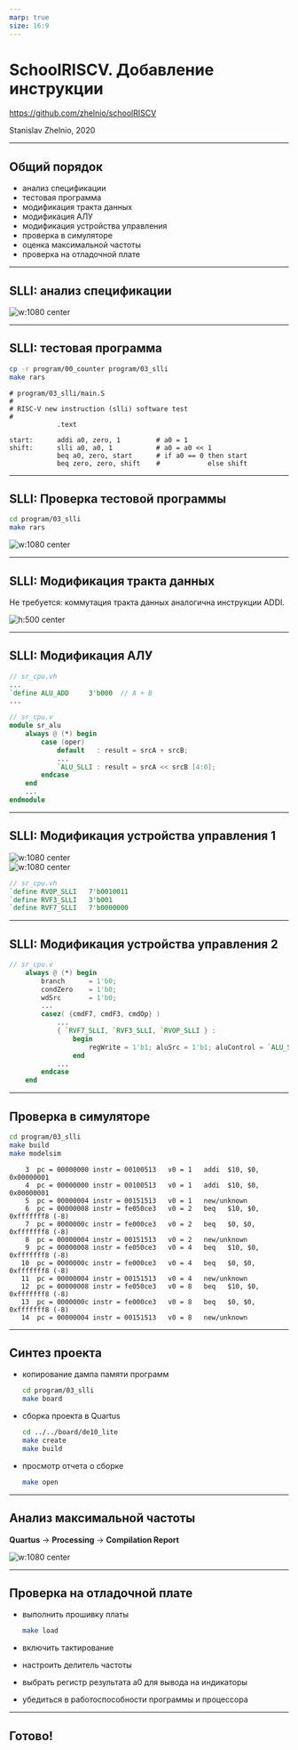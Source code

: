 ```yaml
---
marp: true
size: 16:9
---
```


<style>
img[alt~="center"] {
  display: block;
  margin: 0 auto;
}
</style>

# SchoolRISCV. Добавление инструкции

https://github.com/zhelnio/schoolRISCV

Stanislav Zhelnio, 2020

---

## Общий порядок

- анализ спецификации
- тестовая программа
- модификация тракта данных
- модификация АЛУ
- модификация устройства управления
- проверка в симуляторе
- оценка максимальной частоты
- проверка на отладочной плате

---

## SLLI: анализ спецификации

![w:1080 center](img/riscv_slli_0.png)

---

## SLLI: тестовая программа

```bash
cp -r program/00_counter program/03_slli
make rars
```

```Assembly
# program/03_slli/main.S
#
# RISC-V new instruction (slli) software test
#
            .text

start:      addi a0, zero, 1         # a0 = 1
shift:      slli a0, a0, 1           # a0 = a0 << 1
            beq a0, zero, start      # if a0 == 0 then start
            beq zero, zero, shift    #            else shift
```

---

## SLLI: Проверка тестовой программы

```bash
cd program/03_slli
make rars
```

![w:1080 center](img/test_slli.png)

---

## SLLI: Mодификация тракта данных

Не требуется: коммутация тракта данных аналогична инструкции ADDI.

![h:500 center](png/cu_05.png)

---

## SLLI: Mодификация АЛУ

```Verilog
// sr_cpu.vh
...
`define ALU_ADD     3'b000  // A + B
...
```

```Verilog
// sr_cpu.v
module sr_alu
    always @ (*) begin
        case (oper)
            default   : result = srcA + srcB;
            ...
            `ALU_SLLI : result = srcA << srcB [4:0];
        endcase
    end
    ...
endmodule
```

---

## SLLI: Mодификация  устройства управления 1

![w:1080 center](img/riscv_head.png)
![w:1080 center](img/riscv_slli_1.png)

```Verilog
// sr_cpu.vh
`define RVOP_SLLI   7'b0010011
`define RVF3_SLLI   3'b001
`define RVF7_SLLI   7'b0000000
```

---

## SLLI: Mодификация  устройства управления 2

```Verilog
// sr_cpu.v
    always @ (*) begin
        branch      = 1'b0;
        condZero    = 1'b0;
        wdSrc       = 1'b0;
        ...
        casez( {cmdF7, cmdF3, cmdOp} )
            ...
            { `RVF7_SLLI, `RVF3_SLLI, `RVOP_SLLI } :
                begin 
                    regWrite = 1'b1; aluSrc = 1'b1; aluControl = `ALU_SLLI; 
                end
            ...
        endcase
    end
```

---

## Проверка в симуляторе

```bash
cd program/03_slli
make build
make modelsim
```

```text
    3  pc = 00000000 instr = 00100513   v0 = 1   addi  $10, $0, 0x00000001
    4  pc = 00000000 instr = 00100513   v0 = 1   addi  $10, $0, 0x00000001
    5  pc = 00000004 instr = 00151513   v0 = 1   new/unknown
    6  pc = 00000008 instr = fe050ce3   v0 = 2   beq   $10, $0, 0xfffffff8 (-8)
    7  pc = 0000000c instr = fe000ce3   v0 = 2   beq   $0, $0, 0xfffffff8 (-8)
    8  pc = 00000004 instr = 00151513   v0 = 2   new/unknown
    9  pc = 00000008 instr = fe050ce3   v0 = 4   beq   $10, $0, 0xfffffff8 (-8)
   10  pc = 0000000c instr = fe000ce3   v0 = 4   beq   $0, $0, 0xfffffff8 (-8)
   11  pc = 00000004 instr = 00151513   v0 = 4   new/unknown
   12  pc = 00000008 instr = fe050ce3   v0 = 8   beq   $10, $0, 0xfffffff8 (-8)
   13  pc = 0000000c instr = fe000ce3   v0 = 8   beq   $0, $0, 0xfffffff8 (-8)
   14  pc = 00000004 instr = 00151513   v0 = 8   new/unknown
```

---

## Синтез проекта

- копирование дампа памяти программ

    ```bash
    cd program/03_slli
    make board
    ```

- сборка проекта в Quartus

    ```bash
    cd ../../board/de10_lite
    make create
    make build
    ```

- просмотр отчета о сборке

    ```bash
    make open
    ```

---

## Анализ максимальной частоты

**Quartus** -> **Processing** -> **Compilation Report**

![w:1080 center](img/timing_slli.png)

---

## Проверка на отладочной плате

- выполнить прошивку платы

    ```bash
    make load
    ```

- включить тактирование
- настроить делитель частоты
- выбрать регистр результата a0 для вывода на индикаторы
- убедиться в работоспособности программы и процессора

---

## Готово!
